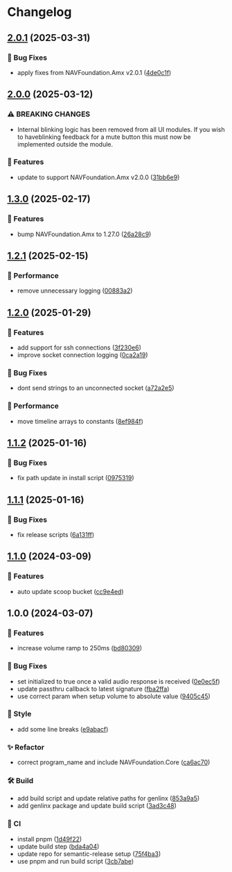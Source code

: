 # Changelog

## [2.0.1](https://github.com/Norgate-AV/NAVDatabase.Amx.ExtronSSP/compare/v2.0.0...v2.0.1) (2025-03-31)

### 🐛 Bug Fixes

- apply fixes from NAVFoundation.Amx v2.0.1 ([4de0c1f](https://github.com/Norgate-AV/NAVDatabase.Amx.ExtronSSP/commit/4de0c1f74d0e6531cd7b7a8b2a19231d7ba362e5))

## [2.0.0](https://github.com/Norgate-AV/NAVDatabase.Amx.ExtronSSP/compare/v1.3.0...v2.0.0) (2025-03-12)

### ⚠ BREAKING CHANGES

- Internal blinking logic has been removed from all UI modules. If you wish to
  haveblinking feedback for a mute button this must now be implemented outside the module.

### 🌟 Features

- update to support NAVFoundation.Amx v2.0.0 ([31bb6e9](https://github.com/Norgate-AV/NAVDatabase.Amx.ExtronSSP/commit/31bb6e99b046c64457aa7581b0a2dc9ef7eeafb8))

## [1.3.0](https://github.com/Norgate-AV/NAVDatabase.Amx.ExtronSSP/compare/v1.2.1...v1.3.0) (2025-02-17)

### 🌟 Features

- bump NAVFoundation.Amx to 1.27.0 ([26a28c9](https://github.com/Norgate-AV/NAVDatabase.Amx.ExtronSSP/commit/26a28c9774a91923b16e31df93ad1b6963cc4de2))

## [1.2.1](https://github.com/Norgate-AV/NAVDatabase.Amx.ExtronSSP/compare/v1.2.0...v1.2.1) (2025-02-15)

### 🚀 Performance

- remove unnecessary logging ([00883a2](https://github.com/Norgate-AV/NAVDatabase.Amx.ExtronSSP/commit/00883a23b4920114afeedc2b51556db4ce0c6f45))

## [1.2.0](https://github.com/Norgate-AV/NAVDatabase.Amx.ExtronSSP/compare/v1.1.2...v1.2.0) (2025-01-29)

### 🌟 Features

- add support for ssh connections ([3f230e6](https://github.com/Norgate-AV/NAVDatabase.Amx.ExtronSSP/commit/3f230e63164028ee059fc839b56ba64166f2adb9))
- improve socket connection logging ([0ca2a19](https://github.com/Norgate-AV/NAVDatabase.Amx.ExtronSSP/commit/0ca2a196da22538f75ebfe64a2069af310a66e10))

### 🐛 Bug Fixes

- dont send strings to an unconnected socket ([a72a2e5](https://github.com/Norgate-AV/NAVDatabase.Amx.ExtronSSP/commit/a72a2e5d72e97c0ca0ba6b79685bfea7bb5a1596))

### 🚀 Performance

- move timeline arrays to constants ([8ef984f](https://github.com/Norgate-AV/NAVDatabase.Amx.ExtronSSP/commit/8ef984fd8ee25013d28be33bf632bfc8d6089f3a))

## [1.1.2](https://github.com/Norgate-AV/NAVDatabase.Amx.ExtronSSP/compare/v1.1.1...v1.1.2) (2025-01-16)

### 🐛 Bug Fixes

- fix path update in install script ([0975319](https://github.com/Norgate-AV/NAVDatabase.Amx.ExtronSSP/commit/0975319295450e9fb68db8881bddac326e723a08))

## [1.1.1](https://github.com/Norgate-AV/NAVDatabase.Amx.ExtronSSP/compare/v1.1.0...v1.1.1) (2025-01-16)

### 🐛 Bug Fixes

- fix release scripts ([6a131ff](https://github.com/Norgate-AV/NAVDatabase.Amx.ExtronSSP/commit/6a131ffc88ffbf4dc09f4860114d05f684059344))

## [1.1.0](https://github.com/Norgate-AV/NAVDatabase.Amx.ExtronSSP/compare/v1.0.0...v1.1.0) (2024-03-09)

### 🌟 Features

- auto update scoop bucket ([cc9e4ed](https://github.com/Norgate-AV/NAVDatabase.Amx.ExtronSSP/commit/cc9e4ed7ff2f489aaddc07a4fcd43cbfaf897ec3))

## 1.0.0 (2024-03-07)

### 🌟 Features

- increase volume ramp to 250ms ([bd80309](https://github.com/Norgate-AV/NAVDatabase.Amx.ExtronSSP/commit/bd803092688613234a828e07935b6f1a2cb564ef))

### 🐛 Bug Fixes

- set initialized to true once a valid audio response is received ([0e0ec5f](https://github.com/Norgate-AV/NAVDatabase.Amx.ExtronSSP/commit/0e0ec5f72e5b8af9518fe68b567772c709d047ed))
- update passthru callback to latest signature ([fba2ffa](https://github.com/Norgate-AV/NAVDatabase.Amx.ExtronSSP/commit/fba2ffa9fd9160675d2597e9d3fee2318b71ee0f))
- use correct param when setup volume to absolute value ([9405c45](https://github.com/Norgate-AV/NAVDatabase.Amx.ExtronSSP/commit/9405c454f98cad07a361fcc201195cc6d73a015e))

### 💅 Style

- add some line breaks ([e9abacf](https://github.com/Norgate-AV/NAVDatabase.Amx.ExtronSSP/commit/e9abacf89478c19a0417eb6b51e1b8ce1df69ddf))

### ✨ Refactor

- correct program_name and include NAVFoundation.Core ([ca6ac70](https://github.com/Norgate-AV/NAVDatabase.Amx.ExtronSSP/commit/ca6ac70d8259e5945b877c71a281dab4c0930a50))

### 🛠️ Build

- add build script and update relative paths for genlinx ([853a9a5](https://github.com/Norgate-AV/NAVDatabase.Amx.ExtronSSP/commit/853a9a5fad58610a54a0ff22d25008d9688953b9))
- add genlinx package and update build script ([3ad3c48](https://github.com/Norgate-AV/NAVDatabase.Amx.ExtronSSP/commit/3ad3c481b602cafb0544454ffd9eb1c3af02746f))

### 🤖 CI

- install pnpm ([1d49f22](https://github.com/Norgate-AV/NAVDatabase.Amx.ExtronSSP/commit/1d49f2278ef2452086ed5d2d69c7371f22075779))
- update build step ([bda4a04](https://github.com/Norgate-AV/NAVDatabase.Amx.ExtronSSP/commit/bda4a049e7ea8bc75fdd4839570bfecb021879c3))
- update repo for semantic-release setup ([75f4ba3](https://github.com/Norgate-AV/NAVDatabase.Amx.ExtronSSP/commit/75f4ba362ea7fd1448273482e04c6d924cb53418))
- use pnpm and run build script ([3cb7abe](https://github.com/Norgate-AV/NAVDatabase.Amx.ExtronSSP/commit/3cb7abe606963d05866229a115f9854646c47689))
